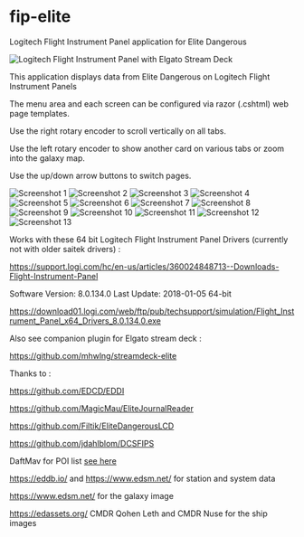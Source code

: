 # fip-elite
Logitech Flight Instrument Panel application for Elite Dangerous

![Logitech Flight Instrument Panel with Elgato Stream Deck](https://i.imgur.com/bE2ODlF.jpg)

This application displays data from Elite Dangerous on Logitech Flight Instrument Panels

The menu area and each screen can be configured via razor (.cshtml) web page templates.

Use the right rotary encoder to scroll vertically on all tabs.

Use the left rotary encoder to show another card on various tabs or zoom into the galaxy map.

Use the up/down arrow buttons to switch pages.

![Screenshot 1](https://i.imgur.com/KA0iCcj.png)
![Screenshot 2](https://i.imgur.com/gmZVF4P.png)
![Screenshot 3](https://i.imgur.com/cGRZX5F.png)
![Screenshot 4](https://i.imgur.com/TLWL3Fx.png)
![Screenshot 5](https://i.imgur.com/iJnHuOV.png)
![Screenshot 6](https://i.imgur.com/16pc2zo.png)
![Screenshot 7](https://i.imgur.com/z6gq2Ok.png)
![Screenshot 8](https://i.imgur.com/WJHBVIX.png)
![Screenshot 9](https://i.imgur.com/SaMQ2H2.png)
![Screenshot 10](https://i.imgur.com/Syp0t78.png)
![Screenshot 11](https://i.imgur.com/ZOcUfyI.png)
![Screenshot 12](https://i.imgur.com/v8aUFMT.png)
![Screenshot 13](https://i.imgur.com/wFsMD4t.png)

Works with these 64 bit Logitech Flight Instrument Panel Drivers (currently not with older saitek drivers) :

https://support.logi.com/hc/en-us/articles/360024848713--Downloads-Flight-Instrument-Panel

Software Version: 8.0.134.0
Last Update: 2018-01-05
64-bit

https://download01.logi.com/web/ftp/pub/techsupport/simulation/Flight_Instrument_Panel_x64_Drivers_8.0.134.0.exe

Also see companion plugin for Elgato stream deck :

https://github.com/mhwlng/streamdeck-elite

Thanks to :

https://github.com/EDCD/EDDI

https://github.com/MagicMau/EliteJournalReader

https://github.com/Filtik/EliteDangerousLCD

https://github.com/jdahlblom/DCSFIPS

DaftMav for POI list [see here](https://www.reddit.com/r/EliteDangerous/comments/9mfiug/edison_a_tool_which_helps_getting_to_planet/)

https://eddb.io/ and https://www.edsm.net/ for station and system data

https://www.edsm.net/ for the galaxy image

https://edassets.org/ CMDR Qohen Leth and CMDR Nuse for the ship images

